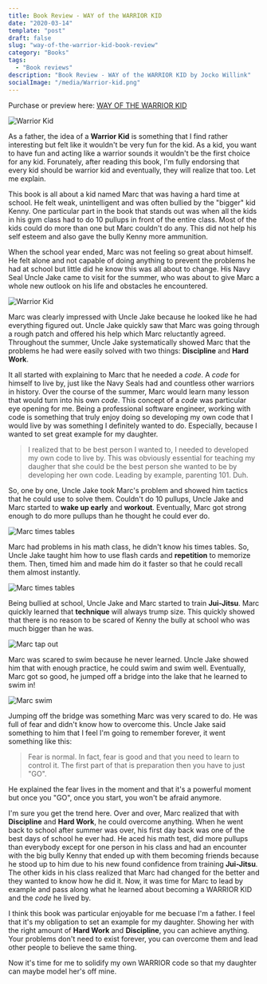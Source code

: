 ```yaml
---
title: Book Review - WAY of the WARRIOR KID
date: "2020-03-14"
template: "post"
draft: false
slug: "way-of-the-warrior-kid-book-review"
category: "Books"
tags:
  - "Book reviews"
description: "Book Review - WAY of the WARRIOR KID by Jocko Willink"
socialImage: "/media/Warrior-kid.png"
---
```


Purchase or preview here: [WAY OF THE WARRIOR KID](https://amzn.to/2TS4ig4)

![Warrior Kid](/media/Warrior-kid.png)

As a father, the idea of a **Warrior Kid** is something that I find rather interesting but felt like it wouldn't be very fun for the kid. As a kid, you want to have fun and acting like a warrior sounds it wouldn't be the first choice for any kid. Forunately, after reading this book, I'm fully endorsing that every kid should be warrior kid and eventually, they will realize that too. Let me explain. 

This book is all about a kid named Marc that was having a hard time at school. He felt weak, unintelligent and was often bullied by the "bigger" kid Kenny. One particular part in the book that stands out was when all the kids in his gym class had to do 10 pullups in front of the entire class. Most of the kids could do more than one but Marc couldn't do any. This did not help his self esteem and also gave the bully Kenny more ammunition. 

When the school year ended, Marc was not feeling so great about himself. He felt alone and not capable of doing anything to prevent the problems he had at school but little did he know this was all about to change. His Navy Seal Uncle Jake came to visit for the summer, who was about to give Marc a whole new outlook on his life and obstacles he encountered. 

![Warrior Kid](/media/Navy-seal-jake.png)

Marc was clearly impressed with Uncle Jake because he looked like he had everything figured out. Uncle Jake quickly saw that Marc was going through a rough patch and offered his help which Marc reluctantly agreed. Throughout the summer, Uncle Jake systematically showed Marc that the problems he had were easily solved with two things: **Discipline** and **Hard Work**. 

It all started with explaining to Marc that he needed a _code_. A _code_ for himself to live by, just like the Navy Seals had and countless other warriors in history. Over the course of the summer, Marc would learn many lesson that would turn into his own _code_. This concept of a _code_ was particular eye opening for me. Being a professional software engineer, working with code is something that truly enjoy doing so developing my own code that I would live by was something I definitely wanted to do. Especially, because I wanted to set great example for my daughter.

> I realized that to be best person I wanted to, I needed to developed my own code to live by. This was obviously essential for teaching my daugher that she could be the best person she wanted to be by developing her own code. Leading by example, parenting 101. Duh.

So, one by one, Uncle Jake took Marc's problem and showed him tactics that he could use to solve them. Couldn't do 10 pullups, Uncle Jake and Marc started to **wake up early** and **workout**. Eventually, Marc got strong enough to do more pullups than he thought he could ever do.

![Marc times tables](/media/Marc-pullups.png)

Marc had problems in his math class, he didn't know his times tables. So, Uncle Jake taught him how to use flash cards and **repetition** to memorize them. Then, timed him and made him do it faster so that he could recall them almost instantly. 

![Marc times tables](/media/Marc-times-tables.png)

Being bullied at school, Uncle Jake and Marc started to train **Jui-Jitsu**. Marc quickly learned that **technique** will always trump size. This quickly showed that there is no reason to be scared of Kenny the bully at school who was much bigger than he was.

![Marc tap out](/media/Marc-tap-out.png)

Marc was scared to swim because he never learned. Uncle Jake showed him that with enough practice, he could swim and swim well. Eventually, Marc got so good, he jumped off a bridge into the lake that he learned to swim in!

![Marc swim](/media/Marc-swim-bridge.png)

Jumping off the bridge was something Marc was very scared to do. He was full of fear and didn't know how to overcome this. Uncle Jake said something to him that I feel I'm going to remember forever, it went something like this:

> Fear is normal. In fact, fear is good and that you need to learn to control it. The first part of that is preparation then you have to just "GO". 

He explained the fear lives in the moment and that it's a powerful moment but once you "GO", once you start, you won't be afraid anymore.

I'm sure you get the trend here. Over and over, Marc realized that with **Discipline** and **Hard Work**, he could overcome anything. When he went back to school after summer was over, his first day back was one of the best days of school he ever had. He aced his math test, did more pullups than everybody except for one person in his class and had an encounter with the big bully Kenny that ended up with them becoming friends because he stood up to him due to his new found confidence from training **Jui-Jitsu**. The other kids in his class realized that Marc had changed for the better and they wanted to know how he did it. Now, it was time for Marc to lead by example and pass along what he learned about becoming a WARRIOR KID and the _code_ he lived by.

I think this book was particular enjoyable for me becuase I'm a father. I feel that it's my obligation to set an example for my daughter. Showing her with the right amount of **Hard Work** and **Discipline**, you can achieve anything. Your problems don't need to exist forever, you can overcome them and lead other people to believe the same thing. 

Now it's time for me to solidify my own WARRIOR code so that my daughter can maybe model her's off mine.